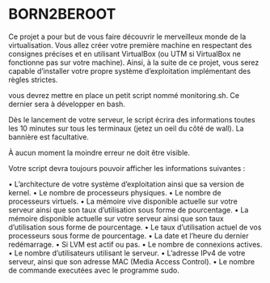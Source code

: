 # BORN2BEROOT

Ce projet a pour but de vous faire découvrir le merveilleux monde de la virtualisation.
Vous allez créer votre première machine en respectant des consignes précises et en
utilisant VirtualBox (ou UTM si VirtualBox ne fonctionne pas sur votre machine). Ainsi,
à la suite de ce projet, vous serez capable d’installer votre propre système d’exploitation
implémentant des règles strictes.

vous devrez mettre en place un petit script nommé monitoring.sh. Ce dernier
sera à développer en bash.

Dès le lancement de votre serveur, le script écrira des informations toutes les 10 minutes sur tous les terminaux (jetez un oeil du côté de wall). La bannière est facultative.

À aucun moment la moindre erreur ne doit être visible.

Votre script devra toujours pouvoir afficher les informations suivantes :

• L’architecture de votre système d’exploitation ainsi que sa version de kernel.
• Le nombre de processeurs physiques.
• Le nombre de processeurs virtuels.
• La mémoire vive disponible actuelle sur votre serveur ainsi que son taux d’utilisation sous forme de pourcentage.
• La mémoire disponible actuelle sur votre serveur ainsi que son taux d’utilisation
  sous forme de pourcentage.
• Le taux d’utilisation actuel de vos processeurs sous forme de pourcentage.
• La date et l’heure du dernier redémarrage.
• Si LVM est actif ou pas.
• Le nombre de connexions actives.
• Le nombre d’utilisateurs utilisant le serveur.
• L’adresse IPv4 de votre serveur, ainsi que son adresse MAC (Media Access Control).
• Le nombre de commande executées avec le programme sudo.
